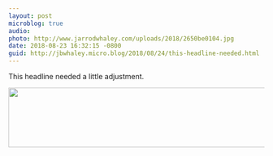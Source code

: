 ```yaml
---
layout: post
microblog: true
audio: 
photo: http://www.jarrodwhaley.com/uploads/2018/2650be0104.jpg
date: 2018-08-23 16:32:15 -0800
guid: http://jbwhaley.micro.blog/2018/08/24/this-headline-needed.html
---
```

This headline needed a little adjustment.

<img src="http://www.jarrodwhaley.com/uploads/2018/2650be0104.jpg" width="600" height="118" />
